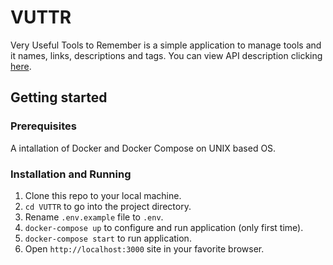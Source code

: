 # VUTTR

Very Useful Tools to Remember is a simple application to manage tools and it names, links, descriptions and tags. You can view API description clicking [here](/docs/API-description.md).

## Getting started

### Prerequisites

A intallation of Docker and Docker Compose on UNIX based OS.

### Installation and Running

1. Clone this repo to your local machine.
2. `cd VUTTR` to go into the project directory.
3. Rename `.env.example` file to `.env`.
4. `docker-compose up` to configure and run application (only first time).
5. `docker-compose start` to run application.
6. Open `http://localhost:3000` site in your favorite browser.
